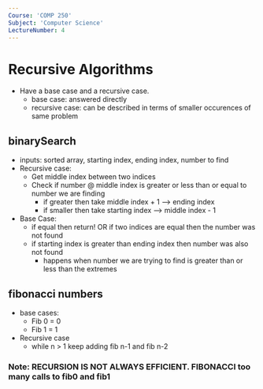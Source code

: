 ```yaml
---
Course: 'COMP 250'
Subject: 'Computer Science'
LectureNumber: 4
---
```

# Recursive Algorithms
- Have a base case and a recursive case.
  - base case: answered directly
  - recursive case: can be described in terms of smaller occurences of same problem

## binarySearch
- inputs: sorted array, starting index, ending index, number to find
- Recursive case:
  - Get middle index between two indices
  - Check if number @ middle index is greater or less than or equal to number we are finding
    - if greater then take middle index + 1 --> ending index
    - if smaller then take starting index --> middle index - 1
- Base Case:
  - if equal then return! OR if two indices are equal then the number was not found
  - if starting index is greater than ending index then number was also not found
    - happens when number we are trying to find is greater than or less than the extremes

## fibonacci numbers
- base cases:
  - Fib 0 = 0
  - Fib 1 = 1
- Recursive case
  - while n > 1 keep adding fib n-1 and fib n-2

### Note: RECURSION IS NOT ALWAYS EFFICIENT. FIBONACCI too many calls to fib0 and fib1

